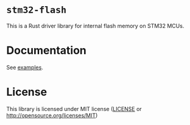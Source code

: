 # `stm32-flash`

This is a Rust driver library for internal flash memory on STM32 MCUs.

# Documentation

See [examples].

# License

This library is licensed under MIT license ([LICENSE](LICENSE) or http://opensource.org/licenses/MIT)

[examples]: https://github.com/wjakobczyk/stm32-flash/tree/master/examples
